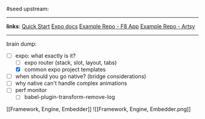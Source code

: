 #seed 
upstream:

---

**links**:
[Quick Start](https://reactnative.dev/docs/environment-setup?guide=quickstart)
[Expo docs](https://docs.expo.dev/)
[Example Repo - F8 App](https://github.com/fbsamples/f8app)
[Example Repo - Artsy](https://github.com/artsy/eigen)

---


brain dump: 


- [ ] expo: what exactly is it? 
	- [ ] expo router (stack, slot, layout, tabs) 
	- [x] common expo project templates 
- [ ] when should you go native? (bridge considerations) 
- [ ] why native can't handle complex animations 
- [ ] perf monitor 
	- [ ] babel-plugin-transform-remove-log

[[Framework, Engine, Embedder]]
![[Framework, Engine, Embedder.png]]